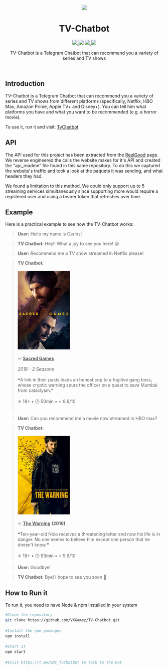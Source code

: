 <p align="center">
  <img src="https://raw.githubusercontent.com/VXGamez/TV-Chatbot/tree/main/media/logo.png">
</p>
<h1 align="center">TV-Chatbot</h1>

<p align="center">
  <a href="https://nodejs.org">
    <img src="https://img.shields.io/badge/node.js-17.8-orange">
  </a
  <a href="https://github.com/VXGamez/TV-Chatbot/tree/main/LICENSE">
    <img src="https://img.shields.io/badge/License-BSD%203-lightgrey.svg">
  </a>
  <a href="https://github.com/VXGamez/TV-Chatbot/tree/main">
    <img src="https://img.shields.io/badge/Development Stage-blue.svg">
  </a>
  <a href="https://opensource.org/licenses/BSD-3-Clause">
    <img src="https://img.shields.io/badge/Open%20Source-%E2%9D%A4-brightgreen.svg">
  </a>
</p>

<p align="center">
    TV-Chatbot is a Telegram Chatbot that can recommend you a variety of series and TV shows
</p>
<br>

## Introduction
TV-Chatbot is a Telegram Chatbot that can recommend you a variety of series and TV shows from different platforms (specifically,
Netflix, HBO Max, Amazon Prime, Apple TV+ and Disney+).
You can tell him what platforms you have and what you want to be recommended (e.g. a horror movie).

To use it, run it and visit: [TvChatbot](https://t.me/SBC_TvChatBot)

## API

The API used for this project has been extracted from the [ReelGood](https://reelgood.com/roulette) page. We reverse engineered the calls the website makes for it's API and created the "api_readme" file found in this same repository. To do this we captured the website's traffic and took a look at the paquets it was sending, and what headers they had.

We found a limitation to this method. We could only support up to 5 streaming services simultaneously since supporting more would require a registered user and using a bearer token that refreshes over time.

## Example

Here is a practical example to see how the TV-Chatbot works:

> **User:** Hello my name is Carlos!

> **TV Chatbot:** Hey!! What a joy to see you here! 😃

> **User:** Recommend me a TV show streamed in Netflix please!

> **TV Chatbot:** 
<br><br><img src="/media/movies/movie2.jpg" height=250px><br><br>
☉ <b><u>Sacred Games</u></b><br><br>
<i>2018 - 2 Seasons</i><br><br>
❝A link in their pasts leads an honest cop to a fugitive gang boss, whose cryptic warning spurs the officer on a quest to save Mumbai from cataclysm.❞<br><br>
✳️ 18+  •  🕑 50min  •  ⭐ 8.6/10<br><br>

> **User:** Can you recommend me a movie now streamed in HBO max?

> **TV Chatbot:**
<br><br><img src="/media/movies/movie1.jpg" height=250px><br><br>
☉ <b><u>The Warning</u></b> <b>(2018)</b><br><br>
❝Ten-year-old Nico receives a threatening letter and now his life is in danger. No one seems to believe him except one person that he doesn't know.❞<br><br>
✳️ 18+  •  🕑 93min  •  ⭐ 5.9/10

> **User:** Goodbye!

> **TV Chatbot:** Bye! I hope to see you soon 🤙

## How to Run it
To run it, you need to have Node & npm installed in your system
```bash
#Clone the repository
git clone https://github.com/VXGamez/TV-Chatbot.git

#Install the npm packages
npm install

#Start it
npm start

#Visit https://t.me/SBC_TvChatBot to talk to the bot
```




